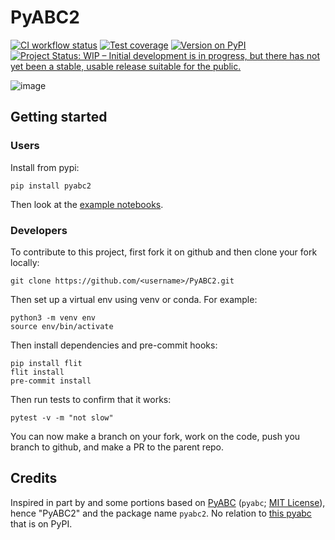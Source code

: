 # PyABC2

[![CI workflow status](https://github.com/zmoon/PyABC2/actions/workflows/ci.yml/badge.svg)](https://github.com/zmoon/PyABC2/actions/workflows/ci.yml)
[![Test coverage](https://codecov.io/gh/zmoon/PyABC2/branch/main/graph/badge.svg)](https://app.codecov.io/gh/zmoon/PyABC2)
[![Version on PyPI](https://img.shields.io/pypi/v/pyabc2.svg)](https://pypi.org/project/pyabc2/)
[![Project Status: WIP – Initial development is in progress, but there has not yet been a stable, usable release suitable for the public.](https://www.repostatus.org/badges/latest/wip.svg)](https://www.repostatus.org/#wip)

![image](https://user-images.githubusercontent.com/15079414/195207144-83df651a-6fe9-44b1-b7bc-e4aced14a2aa.png)

## Getting started

### Users

Install from pypi:
```
pip install pyabc2
```
Then look at the [example notebooks](https://github.com/zmoon/PyABC2/tree/main/examples).

### Developers

To contribute to this project, first fork it on github and then clone your fork locally:
```
git clone https://github.com/<username>/PyABC2.git
```

Then set up a virtual env using venv or conda. For example:
```
python3 -m venv env
source env/bin/activate
```

Then install dependencies and pre-commit hooks:
```
pip install flit
flit install
pre-commit install
```

Then run tests to confirm that it works:
```
pytest -v -m "not slow"
```

You can now make a branch on your fork, work on the code, push you branch to github, and make a PR to the parent repo.

## Credits

Inspired in part by and some portions based on [PyABC](https://github.com/campagnola/pyabc) (`pyabc`; [MIT License](https://github.com/campagnola/pyabc/blob/master/LICENSE.txt)), hence "PyABC2" and the package name `pyabc2`. No relation to [this pyabc](https://github.com/icb-dcm/pyabc) that is on PyPI.
